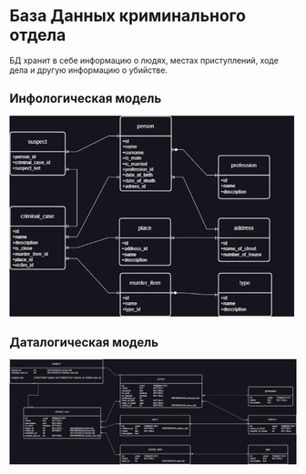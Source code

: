 # База Данных криминального отдела
БД хранит в себе информацию о людях, местах приступлений, ходе дела и другую информацию о убийстве.

## Инфологическая модель

<img src="https://github.com/vnikolaenko-dev/ITMO/blob/main/1%20year/DataBases/lab1/pictures/info.png" width="500">


## Даталогическая модель

<img src="https://github.com/vnikolaenko-dev/ITMO/blob/main/1%20year/DataBases/lab1/pictures/data.png" width="900">
